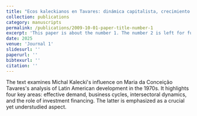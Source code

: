 ```yaml
---
title: "Ecos kaleckianos en Tavares: dinámica capitalista, crecimiento desequilibrado y financiamiento en la periferia"
collection: publications
category: manuscripts
permalink: /publications/2009-10-01-paper-title-number-1
excerpt: 'This paper is about the number 1. The number 2 is left for future work.'
date: 2025
venue: 'Journal 1'
slidesurl: ''
paperurl: ''
bibtexurl: ''
citation: ''
---
```

The text examines Michal Kalecki's influence on Maria da Conceição Tavares's analysis of Latin American development in the 1970s. It highlights four key areas: effective demand, business cycles, intersectoral dynamics, and the role of investment financing. The latter is emphasized as a crucial yet understudied aspect.
